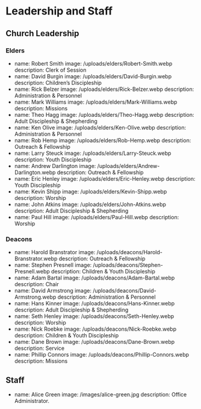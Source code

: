 # Leadership and Staff

## Church Leadership

### Elders

- name: Robert Smith
  image: /uploads/elders/Robert-Smith.webp
  description: Clerk of Session
- name: David Burgin
  image: /uploads/elders/David-Burgin.webp
  description: Children’s Discipleship
- name: Rick Belzer
  image: /uploads/elders/Rick-Belzer.webp
  description: Administration & Personnel
- name: Mark Williams
  image: /uploads/elders/Mark-Williams.webp
  description: Missions
- name: Theo Hagg
  image: /uploads/elders/Theo-Hagg.webp
  description: Adult Discipleship & Shepherding
- name: Ken Olive
  image: /uploads/elders/Ken-Olive.webp
  description: Administration & Personnel
- name: Rob Hemp
  image: /uploads/elders/Rob-Hemp.webp
  description: Outreach & Fellowship
- name: Larry Steuck
  image: /uploads/elders/Larry-Steuck.webp
  description: Youth Discipleship
- name: Andrew Darlington
  image: /uploads/elders/Andrew-Darlington.webp
  description: Outreach & Fellowship
- name: Eric Henley
  image: /uploads/elders/Eric-Henley.webp
  description: Youth Discipleship
- name: Kevin Shipp
  image: /uploads/elders/Kevin-Shipp.webp
  description: Worship
- name: John Atkins
  image: /uploads/elders/John-Atkins.webp
  description: Adult Discipleship & Shepherding
- name: Paul Hill
  image: /uploads/elders/Paul-Hill.webp
  description: Worship

### Deacons

- name: Harold Branstrator
  image: /uploads/deacons/Harold-Branstrator.webp
  description: Outreach & Fellowship
- name: Stephen Presnell
  image: /uploads/deacons/Stephen-Presnell.webp
  description: Children & Youth Discipleship
- name: Adam Bartal
  image: /uploads/deacons/Adam-Bartal.webp
  description: Chair
- name: David Armstrong
  image: /uploads/deacons/David-Armstrong.webp
  description: Administration & Personnel
- name: Hans Kinner
  image: /uploads/deacons/Hans-Kinner.webp
  description: Adult Discipleship & Shepherding
- name: Seth Henley
  image: /uploads/deacons/Seth-Henley.webp
  description: Worship
- name: Nick Roebke
  image: /uploads/deacons/Nick-Roebke.webp
  description: Children & Youth Discipleship
- name: Dane Brown
  image: /uploads/deacons/Dane-Brown.webp
  description: Service
- name: Phillip Connors
  image: /uploads/deacons/Phillip-Connors.webp
  description: Missions


## Staff

- name: Alice Green
  image: /images/alice-green.jpg
  description: Office Administrator.